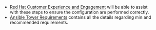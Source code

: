 - [Red Hat Customer Experience and Engagement](https://access.redhat.com/support) will be able to assist with these steps to ensure the configuration are performed correctly.
- [Ansible Tower Requirements](http://docs.ansible.com/ansible-tower/latest/html/installandreference/requirements_refguide.html) contains all the details regarding min and recommended requirements.
